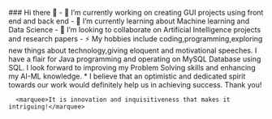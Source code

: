 
<!DOCTYPE html>
<html>

   <head>
      <title>Welcome to my page</title>
   </head>
	
   <body>
  <p>
	  ### Hi there 👋
- 🔭 I’m currently working on creating GUI projects using front end and back end
- 🌱 I’m currently learning about Machine learning and Data Science
- 👯 I’m looking to collaborate on Artificial Intelligence projects and research papers
- ⚡ My hobbies include coding,programming,exploring new things about technology,giving eloquent and motivational speeches.
I have a flair for Java programming and operating on MySQL Database using SQL. I look forward to improving my Problem Solving skills and enhancing my AI-ML knowledge.
* I believe that an optimistic and dedicated spirit towards our work would definitely help us in achieving success. 
Thank you!
	</p>

      <marquee>It is innovation and inquisitiveness that makes it intriguing!</marquee>
   </body>
	
</html>
